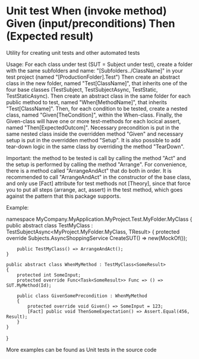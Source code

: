 # Unit test When (invoke method) Given (input/preconditions) Then (Expected result)

Utility for creating unit tests and other automated tests

Usage:
For each class under test (SUT = Subject under test), 
create a folder with the same subfolders and name: "[Subfolders../ClassName]" in your test project (named "[ProductionFolder].Test")
Then create an abstract class in the new folder, named "Test[ClassName]", that inherits one of the four base classes (TestSubject, TestSubjectAsync, TestStatic, TestStaticAsync).
Then create an abstract class in the same folder for each public method to test, named "When[MethodName]", that inherits "Test[ClassName]".
Then, for each condition to be tested, create a nested class, named "Given[TheCondition]", within the When-class.
Finally, the Given-class will have one or more test-methods for each locical assert, named "Then[ExpectedOutcom]".
Necessary precondition is put in the same nested class inside the overridden method "Given" and necessary setup is put in the overridden method "Setup".
It is also possible to add tear-down logic in the same class by overriding the method "TearDown".

Important: the method to be tested is call by calling the method "Act" and the setup is performed by calling the method "Arrange". For convenience,
there is a method called "ArrangeAndAct" that do both in order. It is recommended to call "ArrangeAndAct" in the constructor of the base class, 
and only use [Fact] attribute for test methods not [Theory], since that force you to put all steps (arrange, act, assert) in the test method,
which goes against the pattern that this package supports.

Example:

namespace MyCompany.MyApplication.MyProject.Test.MyFolder.MyClass
{
    public abstract class TestMyClass<TResult> : TestSubjectAsync<MyProject.MyFolder.MyClass, TResult>
    {
        protected override Subjects.AsyncShoppingService CreateSUT() => new(MockOf<ISomeService>());

        public TestMyClass() => ArrangeAndAct();
    }

    public abstract class WhenMyMethod : TestMyClass<SomeResult>
    {
        protected int SomeInput;
        protected override Func<Task<SomeResult>> Func => () => SUT.MyMethod(Id);

        public class GivenSomePrecondition : WhenMyMethod
        {
            protected override void Given() => SomeInput = 123;
            [Fact] public void ThenSomeExpectation() => Assert.Equal(456, Result);
        }
    }
}

More examples can be found as Unit tests in the source code

